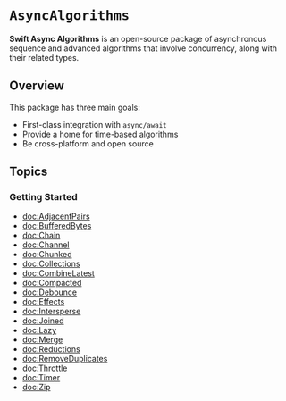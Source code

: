 # ``AsyncAlgorithms``

**Swift Async Algorithms** is an open-source package of asynchronous sequence and advanced algorithms that involve concurrency, along with their related types.

## Overview

This package has three main goals:

- First-class integration with `async/await`
- Provide a home for time-based algorithms
- Be cross-platform and open source

## Topics

### Getting Started

- <doc:AdjacentPairs>
- <doc:BufferedBytes>
- <doc:Chain>
- <doc:Channel>
- <doc:Chunked>
- <doc:Collections>
- <doc:CombineLatest>
- <doc:Compacted>
- <doc:Debounce>
- <doc:Effects>
- <doc:Intersperse>
- <doc:Joined>
- <doc:Lazy>
- <doc:Merge>
- <doc:Reductions>
- <doc:RemoveDuplicates>
- <doc:Throttle>
- <doc:Timer>
- <doc:Zip>

